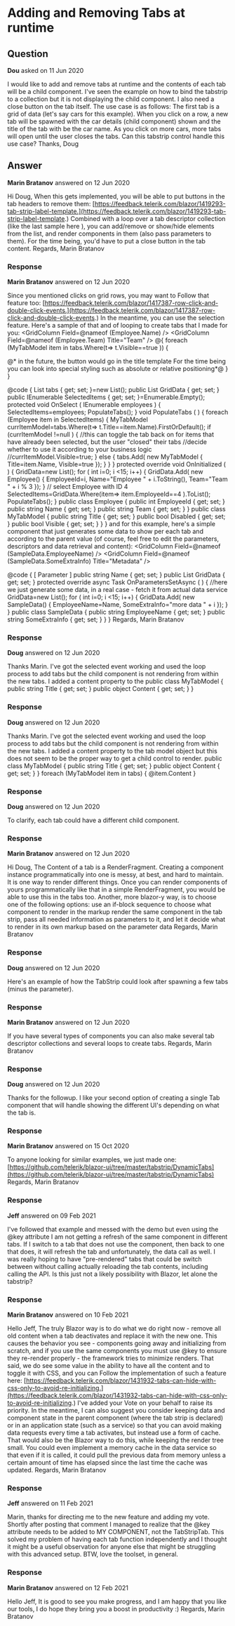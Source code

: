 # Adding and Removing Tabs at runtime

## Question

**Dou** asked on 11 Jun 2020

I would like to add and remove tabs at runtime and the contents of each tab will be a child component. I've seen the example on how to bind the tabstrip to a collection but it is not displaying the child component. I also need a close button on the tab itself. The use case is as follows: The first tab is a grid of data (let's say cars for this example). When you click on a row, a new tab will be spawned with the car details (child component) shown and the title of the tab with be the car name. As you click on more cars, more tabs will open until the user closes the tabs. Can this tabstrip control handle this use case? Thanks, Doug

## Answer

**Marin Bratanov** answered on 12 Jun 2020

Hi Doug, When this gets implemented, you will be able to put buttons in the tab headers to remove them: [https://feedback.telerik.com/blazor/1419293-tab-strip-label-template.](https://feedback.telerik.com/blazor/1419293-tab-strip-label-template.) Combined with a loop over a tab descriptor collection (like the last sample here ), you can add/remove or show/hide elements from the list, and render components in them (also pass parameters to them). For the time being, you'd have to put a close button in the tab content. Regards, Marin Bratanov

### Response

**Marin Bratanov** answered on 12 Jun 2020

Since you mentioned clicks on grid rows, you may want to Follow that feature too: [https://feedback.telerik.com/blazor/1417387-row-click-and-double-click-events.](https://feedback.telerik.com/blazor/1417387-row-click-and-double-click-events.) In the meantime, you can use the selection feature. Here's a sample of that and of looping to create tabs that I made for you: <TelerikTabStrip>
<TabStripTab Title="Main View">
<TelerikGrid Data=@GridData
SelectionMode="@GridSelectionMode.Multiple" SelectedItems="@SelectedItems" SelectedItemsChanged="@((IEnumerable<Employee> employeeList)=> OnSelect(employeeList))" Pageable="true" Height="400px">
<GridColumns>
<GridCheckboxColumn />
<GridColumn Field=@nameof (Employee.Name) />
<GridColumn Field=@nameof (Employee.Team) Title="Team" />
</GridColumns>
</TelerikGrid>
</TabStripTab>
@{ foreach (MyTabModel item in tabs.Where(t=> t.Visible==true ))
{

<TabStripTab Title="@item.Title" Disabled="@item.Disabled">
@* in the future, the button would go in the title template
For the time being you can look into special styling such as absolute or relative positioning*@<TelerikButton Icon="@IconName.Close" OnClick="@( ()=> item.Visible=false )"></TelerikButton>

<TabContent Name="@item.Title" />
</TabStripTab>
}
}
</TelerikTabStrip>

@code {
List<MyTabModel> tabs { get; set; }=new List<MyTabModel>(); public List<Employee> GridData { get; set; } public IEnumerable<Employee> SelectedItems { get; set; }=Enumerable.Empty<Employee>(); protected void OnSelect ( IEnumerable<Employee> employees ) {
SelectedItems=employees;
PopulateTabs();
} void PopulateTabs ( ) { foreach (Employee item in SelectedItems)
{
MyTabModel currItemModel=tabs.Where(t=> t.Title==item.Name).FirstOrDefault(); if (currItemModel !=null )
{ //this can toggle the tab back on for items that have already been selected, but the user "closed" their tabs //decide whether to use it according to your business logic //currItemModel.Visible=true; } else {
tabs.Add( new MyTabModel { Title=item.Name, Visible=true });
}
}
} protected override void OnInitialized ( ) {
GridData=new List<Employee>(); for ( int i=0; i <15; i++)
{
GridData.Add( new Employee()
{
EmployeeId=i,
Name="Employee " + i.ToString(),
Team="Team " + i % 3 });
} // select Employee with ID 4 SelectedItems=GridData.Where(item=> item.EmployeeId==4 ).ToList();
PopulateTabs();
} public class Employee { public int EmployeeId { get; set; } public string Name { get; set; } public string Team { get; set; }
} public class MyTabModel { public string Title { get; set; } public bool Disabled { get; set; } public bool Visible { get; set; }
}
} and for this example, here's a simple <TabContent> component that just generates some data to show per each tab and according to the parent value (of course, feel free to edit the parameters, descriptors and data retrieval and content): <TelerikGrid Data=@GridData
Pageable="true" Height="400px">
<GridColumns>
<GridCheckboxColumn />
<GridColumn Field=@nameof (SampleData.EmployeeName) />
<GridColumn Field=@nameof (SampleData.SomeExtraInfo) Title="Metadata" />
</GridColumns>
</TelerikGrid>

@code {
[ Parameter ] public string Name { get; set; } public List<SampleData> GridData { get; set; } protected override async Task OnParametersSetAsync ( ) { //here we just generate some data, in a real case - fetch it from actual data service GridData=new List<SampleData>(); for ( int i=0; i <15; i++)
{
GridData.Add( new SampleData()
{
EmployeeName=Name,
SomeExtraInfo="more data " + i
});
}
} public class SampleData { public string EmployeeName { get; set; } public string SomeExtraInfo { get; set; }
}
} Regards, Marin Bratanov

### Response

**Doug** answered on 12 Jun 2020

Thanks Marin. I've got the selected event working and used the loop process to add tabs but the child component is not rendering from within the new tabs. I added a content property to the public class MyTabModel { public string Title { get; set; } public object Content { get; set; } }

### Response

**Doug** answered on 12 Jun 2020

Thanks Marin. I've got the selected event working and used the loop process to add tabs but the child component is not rendering from within the new tabs. I added a content property to the tab model object but this does not seem to be the proper way to get a child control to render. public class MyTabModel { public string Title { get; set; } public object Content { get; set; } } foreach (MyTabModel item in tabs) { <TabStripTab Title="@item.Title" Disabled="@item.Disabled">@item.Content</TabStripTab> }

### Response

**Doug** answered on 12 Jun 2020

To clarify, each tab could have a different child component.

### Response

**Marin Bratanov** answered on 12 Jun 2020

Hi Doug, The Content of a tab is a RenderFragment. Creating a component instance programmatically into one is messy, at best, and hard to maintain. It is one way to render different things. Once you can render components of yours programmatically like that in a simple RenderFragment, you would be able to use this in the tabs too. Another, more blazor-y way, is to choose one of the following options: use an if-block sequence to choose what component to render in the markup render the same component in the tab strip, pass all needed information as parameters to it, and let it decide what to render in its own markup based on the parameter data Regards, Marin Bratanov

### Response

**Doug** answered on 12 Jun 2020

Here's an example of how the TabStrip could look after spawning a few tabs (minus the parameter). <TelerikTabStrip> <TabStripTab Title="Data"><PrjInvGrid /></TabStripTab> <TabStripTab Title="SKU 1"><InventoryItem /></TabStripTab> <TabStripTab Title="SKU 2"><InventoryItem /></TabStripTab> <TabStripTab Title="Sales Order 1"><SO /></TabStripTab> <TabStripTab Title="Purchase Order 1"><PO /></TabStripTab> </TelerikTabStrip>

### Response

**Marin Bratanov** answered on 12 Jun 2020

If you have several types of components you can also make several tab descriptor collections and several loops to create tabs. Regards, Marin Bratanov

### Response

**Doug** answered on 12 Jun 2020

Thanks for the followup. I like your second option of creating a single Tab component that will handle showing the different UI's depending on what the tab is.

### Response

**Marin Bratanov** answered on 15 Oct 2020

To anyone looking for similar examples, we just made one: [https://github.com/telerik/blazor-ui/tree/master/tabstrip/DynamicTabs](https://github.com/telerik/blazor-ui/tree/master/tabstrip/DynamicTabs) Regards, Marin Bratanov

### Response

**Jeff** answered on 09 Feb 2021

I've followed that example and messed with the demo but even using the @key attribute I am not getting a refresh of the same component in different tabs. If I switch to a tab that does not use the component, then back to one that does, it will refresh the tab and unfortunately, the data call as well. I was really hoping to have "pre-rendered" tabs that could be switch between without calling actually reloading the tab contents, including calling the API. Is this just not a likely possibility with Blazor, let alone the tabstrip?

### Response

**Marin Bratanov** answered on 10 Feb 2021

Hello Jeff, The truly Blazor way is to do what we do right now - remove all old content when a tab deactivates and replace it with the new one. This causes the behavior you see - components going away and initializing from scratch, and if you use the same components you must use @key to ensure they re-render properly - the framework tries to minimize renders. That said, we do see some value in the ability to have all the content and to toggle it with CSS, and you can Follow the implementation of such a feature here: [https://feedback.telerik.com/blazor/1431932-tabs-can-hide-with-css-only-to-avoid-re-initializing.](https://feedback.telerik.com/blazor/1431932-tabs-can-hide-with-css-only-to-avoid-re-initializing.) I've added your Vote on your behalf to raise its priority. In the meantime, I can also suggest you consider keeping data and component state in the parent component (where the tab strip is declared) or in an application state (such as a service) so that you can avoid making data requests every time a tab activates, but instead use a form of cache. That would also be the Blazor way to do this, while keeping the render tree small. You could even implement a memory cache in the data service so that even if it is called, it could pull the previous data from memory unless a certain amount of time has elapsed since the last time the cache was updated. Regards, Marin Bratanov

### Response

**Jeff** answered on 11 Feb 2021

Marin, thanks for directing me to the new feature and adding my vote. Shortly after posting that comment I managed to realize that the @key attribute needs to be added to MY COMPONENT, not the TabStripTab. This solved my problem of having each tab function independently and I thought it might be a useful observation for anyone else that might be struggling with this advanced setup. BTW, love the toolset, in general.

### Response

**Marin Bratanov** answered on 12 Feb 2021

Hello Jeff, It is good to see you make progress, and I am happy that you like our tools, I do hope they bring you a boost in productivity :) Regards, Marin Bratanov
